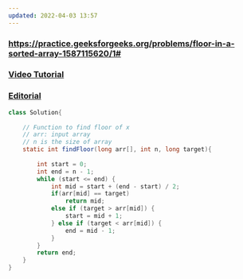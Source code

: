 ```yaml
---
updated: 2022-04-03 13:57
---
```

### https://practice.geeksforgeeks.org/problems/floor-in-a-sorted-array-1587115620/1#

### [Video Tutorial](https://youtu.be/W9QJ8HaRvJQ?t=1981)
### [Editorial](https://www.geeksforgeeks.org/floor-in-a-sorted-array/)

```java
class Solution{
    
    // Function to find floor of x
    // arr: input array
    // n is the size of array
    static int findFloor(long arr[], int n, long target){
    
        int start = 0;
        int end = n - 1;
	    while (start <= end) {
            int mid = start + (end - start) / 2;
            if(arr[mid] == target)
                return mid;
            else if (target > arr[mid]) {
	    		start = mid + 1;
	    	} else if (target < arr[mid]) {
	    		end = mid - 1;
	    	}
	    }
        return end;
	}
}
```
